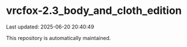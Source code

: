 # vrcfox-2.3_body_and_cloth_edition

Last updated: 2025-06-20 20:40:49

This repository is automatically maintained.
